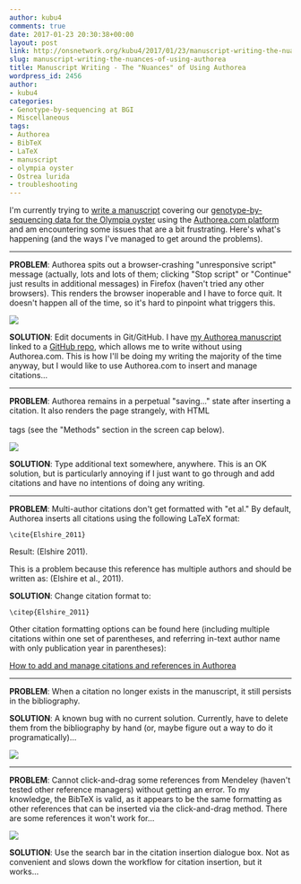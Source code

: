 ```yaml
---
author: kubu4
comments: true
date: 2017-01-23 20:30:38+00:00
layout: post
link: http://onsnetwork.org/kubu4/2017/01/23/manuscript-writing-the-nuances-of-using-authorea/
slug: manuscript-writing-the-nuances-of-using-authorea
title: Manuscript Writing - The "Nuances" of Using Authorea
wordpress_id: 2456
author:
- kubu4
categories:
- Genotype-by-sequencing at BGI
- Miscellaneous
tags:
- Authorea
- BibTeX
- LaTeX
- manuscript
- olympia oyster
- Ostrea lurida
- troubleshooting
---
```


I'm currently trying to [write a manuscript](https://github.com/kubu4/paper_oly_gbs) covering our [genotype-by-sequencing data for the Olympia oyster](https://github.com/RobertsLab/project-olympia.oyster-genomic/wiki/Genotype-by-sequencing-November-2015) using the [Authorea.com platform](https://www.authorea.com/users/4974/articles/149442) and am encountering some issues that are a bit frustrating. Here's what's happening (and the ways I've managed to get around the problems).





* * *





**PROBLEM**: Authorea spits out a browser-crashing "unresponsive script" message (actually, lots and lots of them; clicking "Stop script" or "Continue" just results in additional messages) in Firefox (haven't tried any other browsers). This renders the browser inoperable and I have to force quit. It doesn't happen all of the time, so it's hard to pinpoint what triggers this.



[![](http://eagle.fish.washington.edu/Arabidopsis/20170123_authorea_script_bug.png)](http://eagle.fish.washington.edu/Arabidopsis/20170123_authorea_script_bug.png)



**SOLUTION**: Edit documents in Git/GitHub. I have [my Authorea manuscript](https://www.authorea.com/users/4974/articles/149442) linked to a [GitHub repo](https://github.com/kubu4/paper_oly_gbs), which allows me to write without using Authorea.com. This is how I'll be doing my writing the majority of the time anyway, but I would like to use Authorea.com to insert and manage citations...





* * *





**PROBLEM**: Authorea remains in a perpetual "saving..." state after inserting a citation. It also renders the page strangely, with HTML <br></br> tags (see the "Methods" section in the screen cap below).

[![](http://eagle.fish.washington.edu/Arabidopsis/20170123_authorea_saving_bug.png)](http://eagle.fish.washington.edu/Arabidopsis/20170123_authorea_saving_bug.png)



**SOLUTION**: Type additional text somewhere, anywhere. This is an OK solution, but is particularly annoying if I just want to go through and add citations and have no intentions of doing any writing.





* * *





**PROBLEM**: Multi-author citations don't get formatted with "et al." By default, Authorea inserts all citations using the following LaTeX format:

`\cite{Elshire_2011}`

Result: (Elshire 2011).

This is a problem because this reference has multiple authors and should be written as: (Elshire et al., 2011).

**SOLUTION**: Change citation format to:

`\citep{Elshire_2011}`

Other citation formatting options can be found here (including multiple citations within one set of parentheses, and referring in-text author name with only publication year in parentheses):

[How to add and manage citations and references in Authorea](https://www.authorea.com/users/9932/articles/12628/_show_article)



* * *







**PROBLEM**: When a citation no longer exists in the manuscript, it still persists in the bibliography.

**SOLUTION**: A known bug with no current solution. Currently, have to delete them from the bibliography by hand (or, maybe figure out a way to do it programatically)...



[![](http://eagle.fish.washington.edu/Arabidopsis/20170123_authorea_bib_bug.png)](http://eagle.fish.washington.edu/Arabidopsis/20170123_authorea_bib_bug.png)





* * *





**PROBLEM**: Cannot click-and-drag some references from Mendeley (haven't tested other reference managers) without getting an error. To my knowledge, the BibTeX is valid, as it appears to be the same formatting as other references that can be inserted via the click-and-drag method. There are some references it won't work for...

[![](http://eagle.fish.washington.edu/Arabidopsis/20170123_authorea_bibtex_bug.png)](http://eagle.fish.washington.edu/Arabidopsis/20170123_authorea_bibtex_bug.png)



**SOLUTION**: Use the search bar in the citation insertion dialogue box. Not as convenient and slows down the workflow for citation insertion, but it works...


